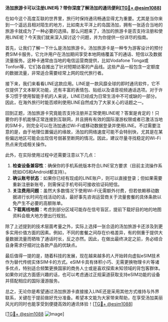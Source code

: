 **汤加旅游卡可以注册LINE吗？带你深度了解汤加的通讯便利[[TG💪+ @esim1088](https://t.me/s/esim1088)]**

在如今这个高度互联的世界里，旅行时保持通讯畅通显得尤为重要。尤其是当你来到一个遥远且相对陌生的地方，比如南太平洋上的岛国汤加，拥有一张适合当地的旅游卡就成为了一种必要的选择。那么问题来了，汤加的旅游卡是否支持注册和使用LINE呢？今天我们就来深入探讨这个问题，并为你提供一份详尽的指南。

首先，让我们了解一下什么是汤加旅游卡。汤加旅游卡是一种专为游客设计的预付费SIM卡服务，它允许用户在汤加期间享受本地网络覆盖下的通话、短信以及数据流量服务。这种卡通常由当地的电信运营商提供，比如Vodafone Tonga或Tonfon等，它们各自推出了针对短期访客的产品线。这些产品一般包含一定额度的数据流量，非常适合需要经常上网的现代旅行者。

接下来，我们来看看LINE这款应用。LINE是一款风靡全球的即时通讯软件，它不仅提供了文本聊天功能，还有丰富的表情包、贴纸以及语音视频通话选项。对于许多习惯于使用智能手机的人来说，LINE已经成为日常生活中不可或缺的一部分。因此，在海外旅行时能否顺利使用LINE自然成为了大家关心的话题之一。

回到正题，汤加旅游卡究竟能否支持注册并正常使用LINE呢？答案是肯定的！只要你的手机能够正常连接到互联网，并且拥有有效的国际漫游权限或者已激活当地的SIM卡，则完全可以在汤加通过Wi-Fi或移动数据登录并使用LINE。不过需要注意的是，由于地理位置偏远的缘故，汤加的网络速度可能不会特别快，尤其是在某些偏远地区可能会出现信号弱甚至断网的情况。因此，建议尽量寻找稳定的Wi-Fi热点来完成相关操作。

此外，在实际使用过程中还需要注意以下几点：

1. **检查设备兼容性**：确保你的手机系统版本符合LINE官方要求（目前主流操作系统如iOS和Android都支持）。
2. **确认账号状态**：如果你已经有现成的LINE账户，则可以直接登录；但如果需要重新注册新账号，则需保证手机号码可接收验证码短信。
3. **关注费用问题**：虽然大多数情况下使用Wi-Fi无需额外付费，但若依赖移动数据进行长时间在线活动的话，最好事先咨询运营商关于流量套餐的具体条款以免产生不必要的高额账单。
4. **下载离线地图**：考虑到部分区域可能存在信号盲区，提前下载好目的地的地图资料会极大地方便出行规划。

除了上述提到的技术层面考量之外，实际上选择一张合适的汤加旅游卡还涉及到更多实用价值方面的因素。例如，不同的套餐之间存在价格差异，有的侧重于提供大量数据流量而牺牲了通话时长，反之亦然。因此，在做出最终决定之前，务必结合自身需求仔细对比各款产品的优缺点。

最后值得一提的是，随着科技的发展，现在越来越多的人开始转向虚拟eSIM技术作为替代传统实体SIM卡的方式。eSIM卡具有体积小巧、无需更换物理卡片等诸多优点，特别适合频繁更换国家的商务人士或是喜欢探索未知领域的背包客群体。如果你对这方面感兴趣的话，也可以考虑通过正规渠道获取支持eSIM功能的设备并搭配相应的国际漫游服务。

总之，无论你是希望通过汤加旅游卡直接接入LINE还是采用其他方式维持与外界联系，关键在于提前做好充分准备。希望本文能为大家带来帮助，在享受汤加美丽风光的同时也能享受到便捷高效的通讯体验！[[TG💪+ @esim1088](https://t.me/s/esim1088)]

[[TG💪+ @esim1088](https://t.me/s/esim1088) ![Image](https://i.postimg.cc/4NQfJmqS/Snipaste-2025-05-13-00-14-12.png)]